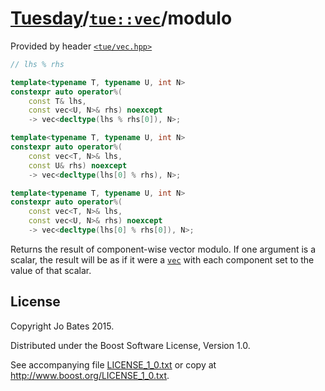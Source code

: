 [Tuesday](../../../README.md)/[`tue::vec`](../../headers/vec.md)/modulo
=======================================================================
Provided by header [`<tue/vec.hpp>`](../../headers/vec.md)

```c++
// lhs % rhs

template<typename T, typename U, int N>
constexpr auto operator%(
    const T& lhs,
    const vec<U, N>& rhs) noexcept
    -> vec<decltype(lhs % rhs[0]), N>;

template<typename T, typename U, int N>
constexpr auto operator%(
    const vec<T, N>& lhs,
    const U& rhs) noexcept
    -> vec<decltype(lhs[0] % rhs), N>;

template<typename T, typename U, int N>
constexpr auto operator%(
    const vec<T, N>& lhs,
    const vec<U, N>& rhs) noexcept
    -> vec<decltype(lhs[0] % rhs[0]), N>;
```

Returns the result of component-wise vector modulo. If one argument is a scalar,
the result will be as if it were a [`vec`](../../headers/vec.md) with each
component set to the value of that scalar.

License
-------
Copyright Jo Bates 2015.

Distributed under the Boost Software License, Version 1.0.

See accompanying file [LICENSE_1_0.txt](../../../LICENSE_1_0.txt) or copy at
http://www.boost.org/LICENSE_1_0.txt.
